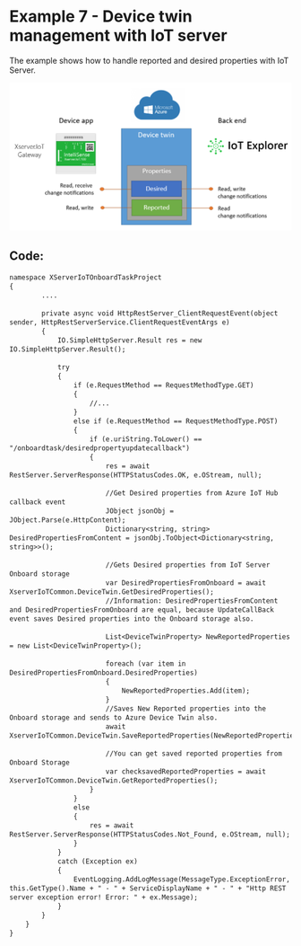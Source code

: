 # Example 7 - Device twin management with IoT server

The example shows how to handle reported and desired properties with IoT Server.

![](images/DeviceTwin.png)

## Code:

    namespace XServerIoTOnboardTaskProject
    {
            ....

            private async void HttpRestServer_ClientRequestEvent(object sender, HttpRestServerService.ClientRequestEventArgs e)
            {
                IO.SimpleHttpServer.Result res = new IO.SimpleHttpServer.Result();

                try
                {
                    if (e.RequestMethod == RequestMethodType.GET)
                    {
                        //...
                    }
                    else if (e.RequestMethod == RequestMethodType.POST)
                    {
                        if (e.uriString.ToLower() == "/onboardtask/desiredpropertyupdatecallback")
                        {
                            res = await RestServer.ServerResponse(HTTPStatusCodes.OK, e.OStream, null);

                            //Get Desired properties from Azure IoT Hub callback event
                            JObject jsonObj = JObject.Parse(e.HttpContent); 
                            Dictionary<string, string> DesiredPropertiesFromContent = jsonObj.ToObject<Dictionary<string, string>>();
                            
                            //Gets Desired properties from IoT Server Onboard storage
                            var DesiredPropertiesFromOnboard = await XserverIoTCommon.DeviceTwin.GetDesiredProperties();
                            //Information: DesiredPropertiesFromContent and DesiredPropertiesFromOnboard are equal, because UpdateCallBack event saves Desired properties into the Onboard storage also.

                            List<DeviceTwinProperty> NewReportedProperties = new List<DeviceTwinProperty>();

                            foreach (var item in DesiredPropertiesFromOnboard.DesiredProperties)
                            {
                                NewReportedProperties.Add(item);
                            }
                            //Saves New Reported properties into the Onboard storage and sends to Azure Device Twin also.
                            await XserverIoTCommon.DeviceTwin.SaveReportedProperties(NewReportedProperties);

                            //You can get saved reported properties from Onboard Storage
                            var checksavedReportedProperties = await XserverIoTCommon.DeviceTwin.GetReportedProperties();
                        }
                    }
                    else
                    {
                        res = await RestServer.ServerResponse(HTTPStatusCodes.Not_Found, e.OStream, null);
                    }
                }
                catch (Exception ex)
                {
                    EventLogging.AddLogMessage(MessageType.ExceptionError, this.GetType().Name + " - " + ServiceDisplayName + " - " + "Http REST server exception error! Error: " + ex.Message);
                }
            }
        }
    }
  

